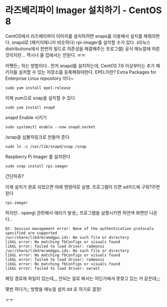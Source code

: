 # 라즈베리파이 Imager 설치하기 - CentOS 8
CentOS에서 라즈베리파이 이미저를 설치하려면 snaps를 이용해서 설치를 해줘야한다.
snapd로 (패키지매니저 비슷하다) rpi-imager를 설치할 수가 있다.
(리눅스 distributions에서 한번의 빌드로 의존성을 해결해주는 프로그램)
공식 매뉴얼에 따른 것이지만... 역시나 울 집에서는 안된다. ㅠㅠ

어쨋든;; 하는 방법이다..
먼저 snapd를 설치하는데, CentOS 7.6 이상부터는 추가 패키지를 설치할 수 있는 저장소를 등록해줘야한다.
EPEL이란? Extra Packages for Enterprise Linux repository 이다~

```
sudo yum install epel-release
```

이제 yum으로 snap을 설치할 수 있다
```
sudo yum install snapd
```

snapd Enable 시키기
```
sudo systemctl enable --now snapd.socket
```

/snap을 심볼릭링크로 만들어 준다
```
sudo ln -s /var/lib/snapd/snap /snap
```

Raspberry Pi Imager 를 설치한다
```
sudo snap install rpi-imager
```
간단하쥬?

이제 설치가 완료 되었으면 아래 명령어로 실행. 프로그램이 뜨면 sd카드에 구워?주면 된다
```
rpi-imager 
```

하지만.. opengl 관련해서 에러가 발생;; 프로그램을 실행시키면 하얀색 화면만 나온다..

```
Qt: Session management error: None of the authentication protocols specified are supported
/usr/share/libdrm/amdgpu.ids: No such file or directory
libGL error: No matching fbConfigs or visuals found
libGL error: failed to load driver: radeonsi
/usr/share/libdrm/amdgpu.ids: No such file or directory
libGL error: No matching fbConfigs or visuals found
libGL error: failed to load driver: radeonsi
libGL error: No matching fbConfigs or visuals found
libGL error: failed to load driver: swrast
```

해당 경로에 파일이 있는데,,, 안되는 걸로 봐서는 어딘가에서 못찾고 있는 거 같은데;;;

몇번 하다가;; 방향을 매뉴얼 설치 dd 로 하기로 결정!

ㅜㅜ

